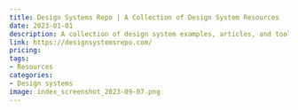 ```yaml
---
title: Design Systems Repo | A Collection of Design System Resources
date: 2023-01-01
description: A collection of design system examples, articles, and tools for designers and developers.
link: https://designsystemsrepo.com/
pricing: 
tags: 
- Resources
categories: 
- Design systems
image: index_screenshot_2023-09-07.png
---
```

